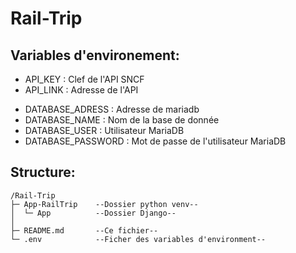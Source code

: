 # Rail-Trip

## Variables d'environement:

- API_KEY : Clef de l'API SNCF
- API_LINK : Adresse de l'API

<!--  -->

- DATABASE_ADRESS : Adresse de mariadb
- DATABASE_NAME : Nom de la base de donnée
- DATABASE_USER : Utilisateur MariaDB
- DATABASE_PASSWORD : Mot de passe de l'utilisateur MariaDB

## Structure:

```
/Rail-Trip
├─ App-RailTrip    --Dossier python venv--
│  └─ App          --Dossier Django--
│
├─ README.md       --Ce fichier--
└─ .env            --Ficher des variables d'environment--
```